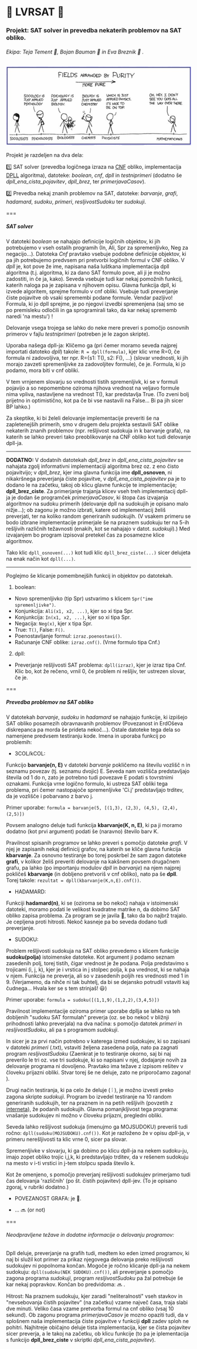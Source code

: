 :hibiscus: LVRSAT :hibiscus:
========

### Projekt: SAT solver in prevedba nekaterih problemov na SAT obliko.


###### Ekipa: Teja Tement :bee:, Bojan Bauman :beer: in Eva Breznik :octopus: .


![Zaenkrat kr ena random slikica...](/slikica.gif)


Projekt je razdeljen na dva dela:

:one: SAT solver (prevedba logičnega izraza na [CNF](http://en.wikipedia.org/wiki/Conjunctive_normal_form) obliko, implementacija [DPLL](http://en.wikipedia.org/wiki/DPLL_algorithm) algoritma), datoteke: *boolean*, *cnf*, *dpll* in *testniprimeri* (dodatno še *dpll_ena_cista_pojavitev*, *dpll_brez*, ter *primerjavaCasov*). 

:two: Prevedba nekaj znanih problemov na SAT, datoteke: *barvanje*, *grafi*, *hadamard*, *sudoku*, *primeri*, *resljivostSudoku* ter *sudokuji*.


===
##### SAT solver
V datoteki *boolean* se nahajajo definicije logičnih objektov, ki jih potrebujemo v vseh ostalih programih (In, Ali, Spr za spremenljivko, Neg za negacijo...). Datoteka *Cnf*  pravtako vsebuje podobne definicije objektov, ki pa jih potrebujemo predvsem pri pretvorbi logičnih formul v CNF obliko.
V *dpll* je, kot pove že ime, napisana naša luštkana implementacija dpll algoritma (t.j. algoritma, ki za dano SAT formulo pove, ali ji je možno zadostiti, in če ja, kako). Seveda vsebuje tudi kar nekaj pomožnih funkcij, katerih naloga pa je zapisana v njihovem opisu.
Glavna funkcija dpll, ki izvede algoritem, sprejme formulo v cnf obliki. Vsebuje tudi preverjanje čiste pojavitve ob vsaki spremembi podane formule. Vendar pazljivo! Formula, ki jo dpll sprejme, je po njegovi izvedbi spremenjena (saj smo se po premisleku odločili in ga sprogramirali tako, da kar nekaj sprememb naredi 'na mestu') !

Delovanje vsega trojega se lahko do neke mere preveri s pomočjo osnovnih primerov v fajlu *testniprimeri* (potreben je le zagon skripte).

Uporaba našega dpll-ja: 
 Kličemo ga (pri čemer moramo seveda najprej importati datoteko *dpll*) takole: `R = dpll(formula)`, kjer klic vrne R=0, če formula ni zadovoljiva, ter npr. R={s1: T(), s2: F(), ...} (slovar vrednosti, ki jih morajo zavzeti spremenljivke za zadovoljitev formule), če je. Formula, ki jo podamo, mora biti v cnf obliki. 

V tem vrnjenem slovarju so vrednosti tistih spremenljivk, ki se v formuli pojavijo a so nepomembne oziroma njihova vrednost na veljavo formule nima vpliva, nastavljene na vrednost T(), kar predstavlja True. (To zveni bolj prijetno in optimistično, kot pa če bi vse nastavili na False... Bi pa jih sicer BP lahko.)

Za skeptike, ki bi želeli delovanje implementacije preveriti še na zapletenejših primerih, smo v drugem delu projekta sestavili SAT oblike nekaterih znanih problemov (npr. rešljivost sudokuja in k barvanje grafa), na katerih se lahko preveri tako preoblikovanje na CNF obliko kot tudi delovanje dpll-ja.

***
**DODATNO:**
V dodatnih datotekah *dpll_brez* in *dpll_ena_cista_pojavitev* se nahajata zgolj informativni implementaciji algoritma brez oz. z eno čisto pojavitvijo;
v *dpll_brez*, kjer ima glavna funkcija ime **dpll_osnoven**, ni nikakršnega preverjanja čiste pojavitve, v *dpll_ena_cista_pojavitev* pa je to dodano le na začetku, takoj ob klicu glavne funkcije te implementacije; **dpll_brez_ciste**. 
Za primerjanje trajanja klicev vseh treh implementacij dpll-ja je dodan še programček *primerjavaCasov*, ki štopa čas izvajanja algoritmov na sudoku primerih (delovanje dpll na sudokujih je opisano malo nižje...);
 ob zagonu je možno izbrati, katere od implementacij želiš preverjati, ter na koliko random generiranih sudokujih. (V vsakem primeru se bodo izbrane 
implementacije primerjale še na praznem sudokuju ter na 5-ih rešljivih različnih težavnosti (enakih, kot se nahajajo v datot. *sudokuji*).)
Med izvajanjem bo program izpisoval pretekel čas za posamezne klice algoritmov.

Tako klic `dpll_osnoven(...)` kot tudi klic `dpll_brez_ciste(...)` sicer delujeta na enak način kot `dpll(...)`.
***

Poglejmo še klicanje pomembnejših funkcij in objektov po datotekah.

1. boolean:
  * Novo spremenljivko (tip Spr) ustvarimo s klicem `Spr("ime spremenljivke")`.
  * Konjunkcija: `Ali(x1, x2, ...)`, kjer so xi tipa Spr.
  * Konjunkcija: `In(x1, x2, ...)`, kjer so xi tipa Spr.
  * Negacija: `Neg(x)`, kjer x tipa Spr.
  * True: `T()`, False: `F()`.
  * Poenostavljanje formul: `izraz.poenostavi()`.
  * Računanje CNF oblike: `izraz.cnf()`. (Vrne formulo tipa Cnf.)
2. dpll:
  * Preverjanje rešljivosti SAT problema: `dpll(izraz)`, kjer je izraz tipa Cnf. Klic bo, kot že rečeno, vrnil 0, če problem ni rešljiv, ter ustrezen slovar, če je.



===
##### Prevedba problemov na SAT obliko
V datotekah *barvanje*, *sudoku* in *hadamard* se nahajajo funkcije, ki izpišejo SAT obliko posamezih obravnavanih problemov (Povezanost in ErdOševa diskrepanca pa morda še prideta nekoč...). Ostale datoteke tega dela so namenjene predvsem testiranju kode. 
Imena in uporaba funkcij po problemih:



* 3COL/kCOL:

Funkcijo **barvanje(n, E)** v datoteki *barvanje* pokličemo na številu vozlišč n in seznamu povezav (tj. seznamu dvojic) E. Seveda nam vozlišča predstavljajo števila od 1 do n, zato je potrebno tudi povezave E podati s tovrstnimi oznakami.
Funkcija vrne logično formulo, ki ustreza SAT obliki tega problema, pri čemer nastopajoče spremenljivke 'Ci.j' predstavljajo trditev, da je vozlišče i pobarvano z barvo j.

Primer uporabe: `formula = barvanje(5, [(1,3), (2,3), (4,5), (2,4), (2,5)])`

Povsem analogno deluje tudi funkcija **kbarvanje(K, n, E)**, ki pa ji moramo dodatno (kot prvi argument) podati še (naravno) število barv K.

Pravilnost spisanih programov se lahko preveri s pomočjo datoteke *grafi*. V njej je zapisanih nekaj definicij grafov, na katerih se kliče glavna funkcija **kbarvanje**. Za osnovno testiranje bo torej poskrbel že sam zagon datoteke **grafi**, v kolikor želiš preveriti delovanje na kakšnem povsem drugačnem grafu, pa lahko (po importanju modulov *dpll* in *barvanje*) na njem najprej pokličeš **kbarvanje** (in dobljeno pretvoriš v cnf obliko), nato pa še **dpll**. Torej takole: `rezultat = dpll(kbarvanje(K,n,E).cnf())`.


* HADAMARD:

Funkciji **hadamard(n)**, ki se (oziroma se bo nekoč) nahaja v istoimenski datoteki, moramo podati le velikost kvadratne matrike n, da dobimo SAT obliko zapisa problema. Za program se je javila :octopus:, tako da bo najbrž trajalo. Je cepljena proti hitrosti. Nekoč kasneje pa bo seveda dodano tudi preverjanje.


* SUDOKU:

Problem rešljivosti sudokuja na SAT obliko prevedemo s klicem funkcije **sudoku(polja)** istoimenske datoteke. Kot argument ji podamo seznam zasedenih polj, torej tistih, čigar vrednost je že podana. Polja predstavimo s trojicami (i, j, k), kjer je i vrstica in j stolpec polja, k pa vrednost, ki se nahaja v njem.
Funkcija ne preverja, ali so v zasedenih poljih res vrednosti med 1 in 9. (Verjamemo, da nihče ni tak buhtelj, da bi se dejansko potrudil vstaviti kaj čudnega... Hvala ker se s tem strinjaš! :smiley:)

Primer uporabe: `formula = sudoku([(1,1,9),(1,2,2),(3,4,5)])`

Pravilnost implementacije oziroma primer uporabe dpllja se lahko na teh dobljenih "sudoku SAT formulah" preverja (oz. se bo nekoč v bližnji prihodnosti lahko preverjala) na dva načina: s pomočjo datotek *primeri* in *resljivostSudoku*, ali pa s programom *sudokuji*. 

In sicer je za prvi način potrebno v katerega izmed sudokujev, ki so zapisani v datoteki *primeri* (.txt), vstaviti željena zasedena polja, nato pa zagnati program *resljivostSudoku* (Zaenkrat je to testiranje okorno, saj bi naj preverilo le tri oz. vse tri sudokuje, ki so napisani v njej, dodajanje novih za delovanje programa ni dovoljeno. Pravtako ima težave z izpisom rešitev v človeku prijazni obliki. Stvar torej še ne deluje, zato ne priporočamo zagona! ).

Drugi način testiranja, ki pa celo že deluje ( :grey_exclamation: ), je možno izvesti preko zagona skripte *sudokuji*. Program bo izvedel testiranje na 10 random generiranih sudokujih, ter na praznem in na petih rešljivih (povzetih z [interneta](http://www.websudoku.com/)), že podanih sudokujih.
Glavna pomanjkljivost tega programa: vnašanje sudokujev ni možno v človeku prijazni, pregledni obliki.

Seveda lahko rešljivost sudokuja (imenujmo ga MOJSUDOKU) preveriš tudi ročno: `dpll(sudoku(MOJSUDOKU).cnf())`. Kot je razloženo že v opisu *dpll*-ja, v primeru nerešljivosti ta klic vrne 0, sicer pa slovar.

Spremenljivke v slovarju, ki ga dobimo po klicu dpll-ja na nekem sudoku-ju, imajo zopet obliko trojic i,j,k, ki predstavljajo trditev, da v rešenem sudokuju na mesto v i-ti vrstici in j-tem stolpcu spada število k.

Kot že omenjeno, s pomočjo preverjanj rešljivosti sudokujev primerjamo tudi čas delovanja 'različnih' (po št. čistih pojavitev) dpll-jev. (To je opisano zgoraj, v rubriki dodatno.)

* POVEZANOST GRAFA: je :toilet:.

* ... :soon: (or not)


===

###### Neodpravljene težave in dodatne informacije o delovanju programov:

Dpll deluje, preverjanje na grafih tudi, medtem ko eden izmed programov, ki naj bi služil kot primer za prikaz njegovega delovanja preko rešljivosti sudokujev ni popolnoma končan. Mogoče je ročno klicanje dpll-ja na nekem sudokuju: `dpll(sudoku(NEK SUDOKU).cnf())`, ali preverjanje s pomočjo zagona programa *sudokuji*, program *resljivostSudoku* pa žal potrebuje še kar nekaj popravkov. Končan bo predvidoma: :soon: .

Hitrost: Na praznem sudokuju, kjer zaradi "neliteralnosti" vseh stavkov in "nevsebovanja čistih pojavitev" (na začetku) vzame največ časa, traja slabi dve minuti. Veliko časa vzame pretvorba formul na cnf obliko (vsaj 10 sekund).
Ob zagonu programa *primerjavaCasov* je mozno opaziti tudi, da v splošnem naša implementacija čiste pojavitve v funkciji **dpll** zadev sploh ne pohitri. Najhitreje običajno deluje tista implementacija, kjer se čista pojavitev sicer preverja, a le takoj na začetku, ob klicu funkcije 
(to pa je iplementacija s funkcijo **dpll_brez_ciste** v skriptki *dpll_ena_cista_pojavitev*).
